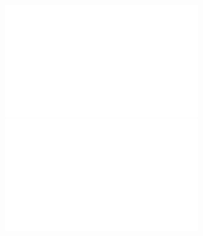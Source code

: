 <!--
### Hi there 👋


**Christoph-Lauer/Christoph-Lauer** is a ✨ _special_ ✨ repository because its `README.md` (this file) appears on your GitHub profile.

Here are some ideas to get you started:

- 🔭 I’m currently working on ...
- 🌱 I’m currently learning ...
- 👯 I’m looking to collaborate on ...
- 🤔 I’m looking for help with ...
- 💬 Ask me about ...
- 📫 How to reach me: ...
- 😄 Pronouns: ...
- ⚡ Fun fact: ...
-->

<div align="center">

<a href="https://github.com/Christoph-Lauer/github-stats">
  
![](https://raw.githubusercontent.com/Christoph-Lauer/github-stats/master/generated/overview.svg)
![](https://github.com/Christoph-Lauer/github-stats/blob/master/generated/languages.svg)

</a>

</div>
